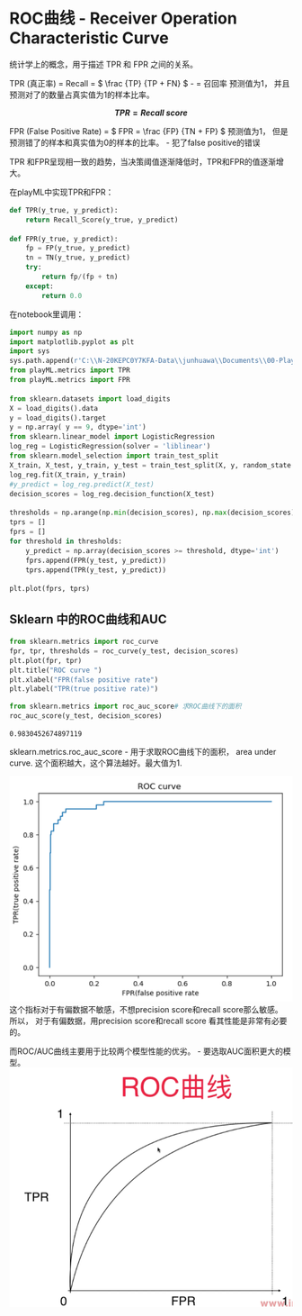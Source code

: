 # ROC曲线 - Receiver Operation Characteristic Curve

统计学上的概念，用于描述 TPR 和 FPR 之间的关系。 


TPR (真正率) = Recall = $ \frac {TP} {TP + FN} $ -  = 召回率
预测值为1， 并且预测对了的数量占真实值为1的样本比率。

**$$ TPR = Recall\ score$$**

FPR (False Positive Rate) = $ FPR = \frac {FP} {TN + FP} $
预测值为1， 但是预测错了的样本和真实值为0的样本的比率。 - 犯了false positive的错误

TPR 和FPR呈现相一致的趋势，当决策阈值逐渐降低时，TPR和FPR的值逐渐增大。 


在playML中实现TPR和FPR：
```python
def TPR(y_true, y_predict):
    return Recall_Score(y_true, y_predict)

def FPR(y_true, y_predict):
    fp = FP(y_true, y_predict)
    tn = TN(y_true, y_predict)
    try:
        return fp/(fp + tn)
    except:
        return 0.0
```

在notebook里调用：
```python
import numpy as np
import matplotlib.pyplot as plt
import sys
sys.path.append(r'C:\\N-20KEPC0Y7KFA-Data\\junhuawa\\Documents\\00-Play-with-ML-in-Python\\Jupyter')
from playML.metrics import TPR
from playML.metrics import FPR

from sklearn.datasets import load_digits
X = load_digits().data
y = load_digits().target
y = np.array( y == 9, dtype='int')
from sklearn.linear_model import LogisticRegression
log_reg = LogisticRegression(solver = 'liblinear')
from sklearn.model_selection import train_test_split
X_train, X_test, y_train, y_test = train_test_split(X, y, random_state = 666)
log_reg.fit(X_train, y_train)
#y_predict = log_reg.predict(X_test)
decision_scores = log_reg.decision_function(X_test)

thresholds = np.arange(np.min(decision_scores), np.max(decision_scores), 0.1)
tprs = []
fprs = []
for threshold in thresholds:
    y_predict = np.array(decision_scores >= threshold, dtype='int')
    fprs.append(FPR(y_test, y_predict))
    tprs.append(TPR(y_test, y_predict))
	
plt.plot(fprs, tprs)
```

## Sklearn 中的ROC曲线和AUC
```python
from sklearn.metrics import roc_curve
fpr, tpr, thresholds = roc_curve(y_test, decision_scores)
plt.plot(fpr, tpr)
plt.title("ROC curve ")
plt.xlabel("FPR(false positive rate")
plt.ylabel("TPR(true positive rate)")
```
```python
from sklearn.metrics import roc_auc_score# 求ROC曲线下的面积
roc_auc_score(y_test, decision_scores)
```
`0.9830452674897119`

sklearn.metrics.roc_auc_score - 用于求取ROC曲线下的面积， area under curve.
这个面积越大，这个算法越好。最大值为1.

![](images/10-7-roc.png )
这个指标对于有偏数据不敏感，不想precision score和recall score那么敏感。 所以， 对于有偏数据，用precision score和recall score 看其性能是非常有必要的。 

而ROC/AUC曲线主要用于比较两个模型性能的优劣。 - 要选取AUC面积更大的模型。 
![](images/10-7-rocauc-compare.png)



